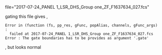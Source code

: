 file="2017-07-24_PANEL 1_LSR_DHS_Group one_ZF_F1637634_027.fcs"

gating this file gives ,

```
Error in (function (fs, pp_res, gFunc, popAlias, channels, gFunc_args)  : 
  failed at 2017-07-24_PANEL 1_LSR_DHS_Group one_ZF_F1637634_027.fcs
Error : The gate boundaries has to be provides as argument '.gate'
```
, but looks normal 
